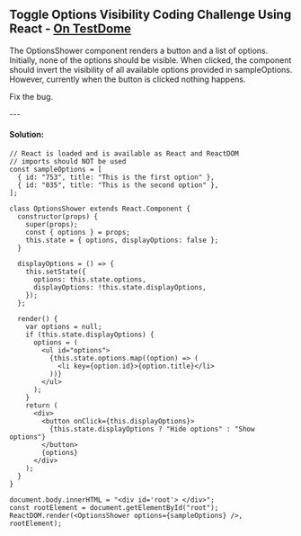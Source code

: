## Toggle Options Visibility Coding Challenge Using React - [On TestDome](https://app.testdome.com/questions/react-js/toggle-options-visibility/45274)

<p>
The OptionsShower component renders a button and a list of options. Initially, none of the options should be visible. When clicked, the component should invert the visibility of all available options provided in sampleOptions. However, currently when the button is clicked nothing happens.

Fix the bug.
</p>
---

#### Solution:
```
// React is loaded and is available as React and ReactDOM
// imports should NOT be used
const sampleOptions = [
  { id: "753", title: "This is the first option" },
  { id: "035", title: "This is the second option" },
];

class OptionsShower extends React.Component {
  constructor(props) {
    super(props);
    const { options } = props;
    this.state = { options, displayOptions: false };
  }

  displayOptions = () => {
    this.setState({
      options: this.state.options,
      displayOptions: !this.state.displayOptions,
    });
  };

  render() {
    var options = null;
    if (this.state.displayOptions) {
      options = (
        <ul id="options">
          {this.state.options.map((option) => (
            <li key={option.id}>{option.title}</li>
          ))}
        </ul>
      );
    }
    return (
      <div>
        <button onClick={this.displayOptions}>
          {this.state.displayOptions ? "Hide options" : "Show options"}
        </button>
        {options}
      </div>
    );
  }
}

document.body.innerHTML = "<div id='root'> </div>";
const rootElement = document.getElementById("root");
ReactDOM.render(<OptionsShower options={sampleOptions} />, rootElement);
```
